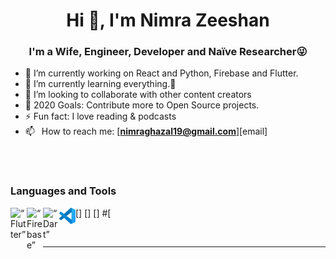 <h1 align="center"> Hi 👋, I'm  Nimra Zeeshan</h1>
<h3 align="center">I'm a Wife, Engineer, Developer and Naïve Researcher😜</h3>

- 🔭 I’m currently working on React and Python, Firebase and Flutter.
- 🌱 I’m currently learning everything.🤣
- 👯 I’m looking to collaborate with other content creators
- 🥅 2020 Goals: Contribute more to Open Source projects.
- ⚡ Fun fact: I love reading & podcasts
- 📫 &ensp;How to reach me:  [**nimraghazal19@gmail.com**][email]

<br />
<br />

### Languages and Tools
[<img align="left" alt=“Flutter” width="26px" src="https://www.vectorlogo.zone/logos/flutterio/flutterio-icon.svg" />]
[<img align="left" alt=“Firebase” width="26px" src="https://www.vectorlogo.zone/logos/firebase/firebase-icon.svg" />]
[<img align="left" alt=“Dart” width="26px" src="https://www.vectorlogo.zone/logos/dartlang/dartlang-icon.svg" />]
#[<img align="left" alt=“Github” width="26px" src="https://raw.githubusercontent.com/github/explore/80688e429a7d4ef2fca1e82350fe8e3517d3494d/topics/visual-studio-code/visual-studio-code.png" />

<br />

---
<!-- 
#[linkedin]: https://linkedin.com/in/nimra-ghazal
#[github]: https://github.com/NimraZeeshan
#[email]: mailto:nimra.ghazal@carotechnology.com
 -->
